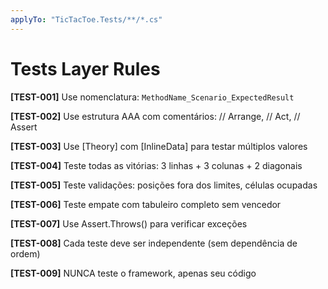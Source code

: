 ```yaml
---
applyTo: "TicTacToe.Tests/**/*.cs"
---
```


# Tests Layer Rules

**[TEST-001]** Use nomenclatura: `MethodName_Scenario_ExpectedResult`

**[TEST-002]** Use estrutura AAA com comentários: // Arrange, // Act, // Assert

**[TEST-003]** Use [Theory] com [InlineData] para testar múltiplos valores

**[TEST-004]** Teste todas as vitórias: 3 linhas + 3 colunas + 2 diagonais

**[TEST-005]** Teste validações: posições fora dos limites, células ocupadas

**[TEST-006]** Teste empate com tabuleiro completo sem vencedor

**[TEST-007]** Use Assert.Throws<TException>() para verificar exceções

**[TEST-008]** Cada teste deve ser independente (sem dependência de ordem)

**[TEST-009]** NUNCA teste o framework, apenas seu código